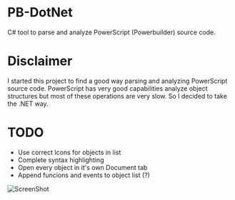 PB-DotNet
=========

C# tool to parse and analyze PowerScript (Powerbuilder) source code.

Disclaimer
=========
I started this project to find a good way parsing and analyzing PowerScript source code. PowerScript has very good capabilities analyze object structures but most of these operations are very slow. So I decided to take the .NET way.

TODO
=========
* Use correct Icons for objects in list
* Complete syntax highlighting
* Open every object in it's own Document tab
* Append funcions and events to object list (?)


![ScreenShot](https://raw.github.com/devbar/PB-DotNet/master/screenshot.png)
